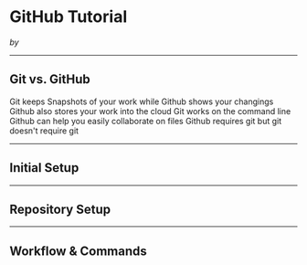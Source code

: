 # GitHub Tutorial

_by <Rene Campos>_

---
## Git vs. GitHub
Git keeps Snapshots of your work while Github shows your changings
Github also stores your work into the cloud Git works on the command line
Github can help you easily collaborate on files Github requires git but git doesn't require git


---
## Initial Setup



---
## Repository Setup



---
## Workflow & Commands